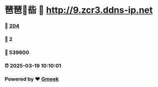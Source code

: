 # 琶琶🔭啙 :link: http://9.zcr3.ddns-ip.net 
### :page_facing_up: [204](http://9.zcr3.ddns-ip.net/tag.html) 
### :speech_balloon: 2 
### :hibiscus: 539600 
### :alarm_clock: 2025-03-19 10:10:01 
### Powered by :heart: [Gmeek](https://github.com/Meekdai/Gmeek)
